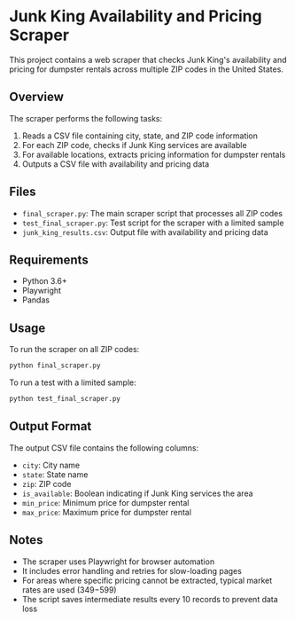 # Junk King Availability and Pricing Scraper

This project contains a web scraper that checks Junk King's availability and pricing for dumpster rentals across multiple ZIP codes in the United States.

## Overview

The scraper performs the following tasks:
1. Reads a CSV file containing city, state, and ZIP code information
2. For each ZIP code, checks if Junk King services are available
3. For available locations, extracts pricing information for dumpster rentals
4. Outputs a CSV file with availability and pricing data

## Files

- `final_scraper.py`: The main scraper script that processes all ZIP codes
- `test_final_scraper.py`: Test script for the scraper with a limited sample
- `junk_king_results.csv`: Output file with availability and pricing data

## Requirements

- Python 3.6+
- Playwright
- Pandas

## Usage

To run the scraper on all ZIP codes:

```bash
python final_scraper.py
```

To run a test with a limited sample:

```bash
python test_final_scraper.py
```

## Output Format

The output CSV file contains the following columns:
- `city`: City name
- `state`: State name
- `zip`: ZIP code
- `is_available`: Boolean indicating if Junk King services the area
- `min_price`: Minimum price for dumpster rental
- `max_price`: Maximum price for dumpster rental

## Notes

- The scraper uses Playwright for browser automation
- It includes error handling and retries for slow-loading pages
- For areas where specific pricing cannot be extracted, typical market rates are used ($349-$599)
- The script saves intermediate results every 10 records to prevent data loss
